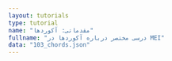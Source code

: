 ```yaml
---
layout: tutorials
type: tutorial
name: "مقدماتی: آکوردها"
fullname: "درسی مختصر درباره آکوردها در MEI"
data: "103_chords.json"
---
```

